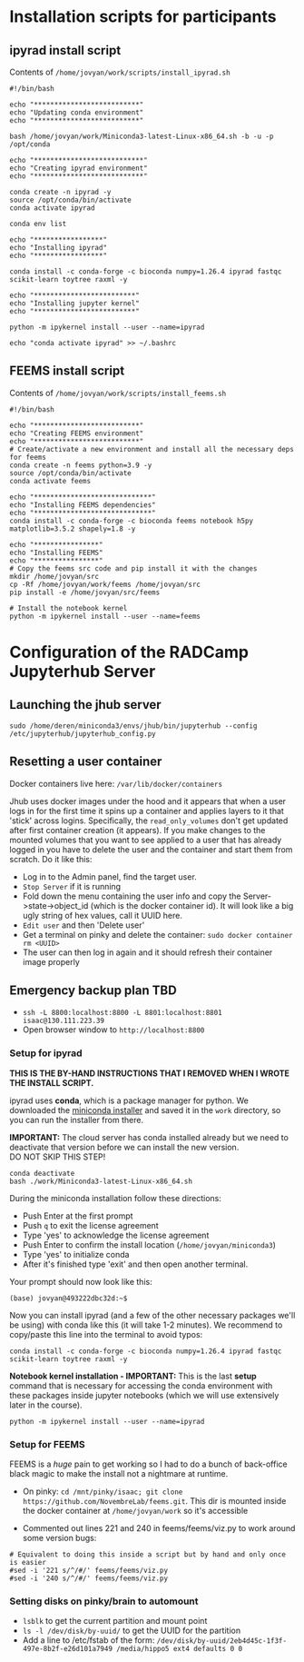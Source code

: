 # Installation scripts for participants

## ipyrad install script
Contents of `/home/jovyan/work/scripts/install_ipyrad.sh`
```
#!/bin/bash

echo "**************************"
echo "Updating conda environment"
echo "**************************"

bash /home/jovyan/work/Miniconda3-latest-Linux-x86_64.sh -b -u -p /opt/conda

echo "***************************"
echo "Creating ipyrad environment"
echo "***************************"

conda create -n ipyrad -y
source /opt/conda/bin/activate
conda activate ipyrad

conda env list

echo "*****************"
echo "Installing ipyrad"
echo "*****************"

conda install -c conda-forge -c bioconda numpy=1.26.4 ipyrad fastqc scikit-learn toytree raxml -y

echo "*************************"
echo "Installing jupyter kernel"
echo "*************************"

python -m ipykernel install --user --name=ipyrad

echo "conda activate ipyrad" >> ~/.bashrc
```

## FEEMS install script
Contents of `/home/jovyan/work/scripts/install_feems.sh`
```
#!/bin/bash

echo "**************************"
echo "Creating FEEMS environment"
echo "**************************"
# Create/activate a new environment and install all the necessary deps for feems
conda create -n feems python=3.9 -y
source /opt/conda/bin/activate
conda activate feems

echo "*****************************"
echo "Installing FEEMS dependencies"
echo "*****************************"
conda install -c conda-forge -c bioconda feems notebook h5py matplotlib=3.5.2 shapely=1.8 -y

echo "****************"
echo "Installing FEEMS"
echo "****************"
# Copy the feems src code and pip install it with the changes
mkdir /home/jovyan/src
cp -Rf /home/jovyan/work/feems /home/jovyan/src
pip install -e /home/jovyan/src/feems

# Install the notebook kernel
python -m ipykernel install --user --name=feems
```

# Configuration of the RADCamp Jupyterhub Server

## Launching the jhub server
`sudo /home/deren/miniconda3/envs/jhub/bin/jupyterhub --config /etc/jupyterhub/jupyterhub_config.py`

## Resetting a user container

Docker containers live here: `/var/lib/docker/containers`

Jhub uses docker images under the hood and it appears that when a user logs in for the first time it
spins up a container and applies layers to it that 'stick' across logins. Specifically, the `read_only_volumes`
don't get updated after first container creation (it appears). If you make changes to the mounted volumes
that you want to see applied to a user that has already logged in you have to delete the user and the
container and start them from scratch. Do it like this:

* Log in to the Admin panel, find the target user.
* `Stop Server` if it is running
* Fold down the menu containing the user info and copy the Server->state->object_id (which is the 
docker container id). It will look like a big ugly string of hex values, call it UUID here.
* `Edit user` and then 'Delete user'
* Get a terminal on pinky and delete the container: `sudo docker container rm <UUID>`
* The user can then log in again and it should refresh their container image properly

## Emergency backup plan **TBD**
* `ssh -L 8800:localhost:8800 -L 8801:localhost:8801 isaac@130.111.223.39`
* Open browser window to `http://localhost:8800`

### Setup for ipyrad

**THIS IS THE BY-HAND INSTRUCTIONS THAT I REMOVED WHEN I WROTE THE INSTALL SCRIPT.**

ipyrad uses **conda**, which is a package manager for python. We downloaded
the [miniconda installer](https://docs.anaconda.com/miniconda/miniconda-other-installer-links/)
and saved it in the `work` directory, so you can run the installer from there.

**IMPORTANT:** The cloud server has conda installed already but we need to deactivate
that version before we can install the new version.   
DO NOT SKIP THIS STEP!

```
conda deactivate
bash ./work/Miniconda3-latest-Linux-x86_64.sh
```

During the miniconda installation follow these directions:
* Push Enter at the first prompt
* Push `q` to exit the license agreement
* Type 'yes' to acknowledge the license agreement
* Push Enter to confirm the install location (`/home/jovyan/miniconda3`)
* Type 'yes' to initialize conda
* After it's finished type 'exit' and then open another terminal.

Your prompt  should now look like this:

```
(base) jovyan@493222dbc32d:~$
```

Now you can install ipyrad (and a few of the other necessary packages we'll be using)
with conda like this (it will take 1-2 minutes). We recommend to copy/paste this line
into the terminal to avoid typos:
```
conda install -c conda-forge -c bioconda numpy=1.26.4 ipyrad fastqc scikit-learn toytree raxml -y
```

**Notebook kernel installation - IMPORTANT:** This is the last **setup** command
that is necessary for accessing the conda environment with these packages inside
jupyter notebooks (which we will use extensively later in the course).
```
python -m ipykernel install --user --name=ipyrad
```

### Setup for FEEMS
FEEMS is a _huge_ pain to get working so I had to do a bunch of back-office black
magic to make the install not a nightmare at runtime.

* On pinky: `cd /mnt/pinky/isaac; git clone https://github.com/NovembreLab/feems.git`. This
dir is mounted inside the docker container at `/home/jovyan/work` so it's accessible

* Commented out lines 221 and 240 in feems/feems/viz.py to work around some version bugs:
```
# Equivalent to doing this inside a script but by hand and only once is easier
#sed -i '221 s/^/#/' feems/feems/viz.py
#sed -i '240 s/^/#/' feems/feems/viz.py
```

### Setting disks on pinky/brain to automount
* `lsblk` to get the current partition and mount point
* `ls -l /dev/disk/by-uuid/` to get the UUID for the partition
* Add a line to /etc/fstab of the form: `/dev/disk/by-uuid/2eb4d45c-1f3f-497e-8b2f-e26d101a7949 /media/hippo5 ext4 defaults 0 0`
